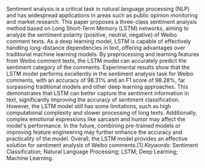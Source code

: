 
Sentiment analysis is a critical task in natural language processing (NLP) and has widespread applications in areas such as public opinion monitoring and market research. This paper proposes a three-class sentiment analysis method based on Long Short-Term Memory (LSTM) networks, aiming to analyze the sentiment polarity (positive, neutral, negative) of Weibo comment texts. As a deep learning model, LSTM is capable of effectively handling long-distance dependencies in text, offering advantages over traditional machine learning models. By preprocessing and learning features from Weibo comment texts, the LSTM model can accurately predict the sentiment category of the comments. Experimental results show that the LSTM model performs excellently in the sentiment analysis task for Weibo comments, with an accuracy of 98.31% and an F1 score of 98.28%, far surpassing traditional models and other deep learning approaches. This demonstrates that LSTM can better capture the sentiment information in text, significantly improving the accuracy of sentiment classification. However, the LSTM model still has some limitations, such as high computational complexity and slower processing of long texts. Additionally, complex emotional expressions like sarcasm and humor may affect the model's performance. In the future, combining pre-trained models or improving feature engineering may further enhance the accuracy and practicality of the model. Overall, the LSTM model provides an effective solution for sentiment analysis of Weibo comments.[1] *Keywords:* Sentiment Classification; Natural Language Processing; LSTM; Deep Learning; Machine Learning.
